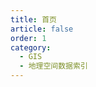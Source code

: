 ```yaml
---
title: 首页
article: false
order: 1
category:
  - GIS
  - 地理空间数据索引
---
```


<iframe
:src="$withBase('/markmap/地理空间数据索引-首页.html')"
width="100%"
height="550"
frameborder="0"
scrolling="No"
leftmargin="0"
topmargin="0"
/>
